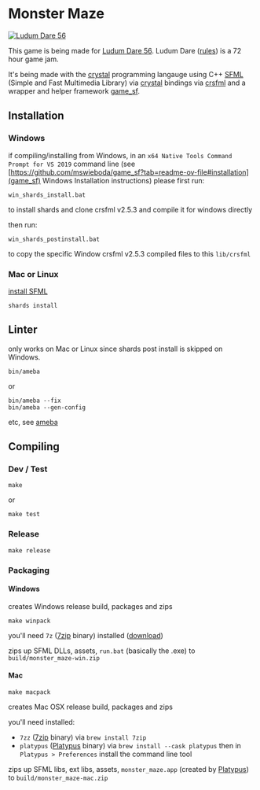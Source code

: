 # Monster Maze

[![Ludum Dare 56](https://img.shields.io/badge/LudumDare-56-f79122?labelColor=ee5533&link=https%3A%2F%2Fldjam.com%2Fevents%2Fludum-dare%2F56)](https://ldjam.com/events/ludum-dare/56)

This game is being made for [Ludum Dare 56](https://ldjam.com/events/ludum-dare/56). Ludum Dare ([rules](https://ldjam.com/events/ludum-dare/rules)) is a 72 hour game jam.

It's being made with the [crystal](https://crystal-lang.org/) programming langauge using C++ [SFML](https://www.sfml-dev.org/) (Simple and Fast Multimedia Library) via [crystal](https://crystal-lang.org/) bindings via [crsfml](https://github.com/oprypin/crsfml) and a wrapper and helper framework [game_sf](https://github.com/mswieboda/game_sf).

## Installation

### Windows

if compiling/installing from Windows, in an `x64 Native Tools Command Prompt for VS 2019` command line (see [https://github.com/mswieboda/game_sf?tab=readme-ov-file#installation](game_sf) Windows Installation instructions) please first run:

```
win_shards_install.bat
```

to install shards and clone crsfml v2.5.3 and compile it for windows directly

then run:

```
win_shards_postinstall.bat
```

to copy the specific Window crsfml v2.5.3 compiled files to this `lib/crsfml`


### Mac or Linux

[install SFML](https://github.com/oprypin/crsfml#install-sfml)

```
shards install
```


## Linter

only works on Mac or Linux since shards post install is skipped on Windows.

```
bin/ameba
```

or

```
bin/ameba --fix
bin/ameba --gen-config
```
etc, see [ameba](https://github.com/crystal-ameba/ameba)

## Compiling

### Dev / Test

```
make
```

or

```
make test
```

### Release

```
make release
```

### Packaging

#### Windows

creates Windows release build, packages and zips

```
make winpack
```

you'll need `7z` ([7zip](https://www.7-zip.org/) binary) installed ([download](https://www.7-zip.org/))

zips up SFML DLLs, assets, `run.bat` (basically the .exe) to `build/monster_maze-win.zip`

#### Mac

```
make macpack
```

creates Mac OSX release build, packages and zips

you'll need installed:
- `7zz` ([7zip](https://www.7-zip.org/) binary) via `brew install 7zip`
- `platypus` ([Platypus](https://sveinbjorn.org/platypus) binary) via `brew install --cask platypus` then in `Platypus > Preferences` install the command line tool

zips up SFML libs, ext libs, assets, `monster_maze.app` (created by [Platypus](https://sveinbjorn.org/platypus)) to `build/monster_maze-mac.zip`
